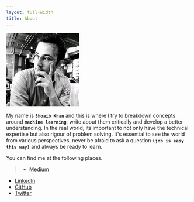 ```yaml
---
layout: full-width
title: About
---
```



<img src="about.jpg" alt="Italian Trulli">

My name is **`Shoaib Khan`** and this is where I try to breakdown concepts around **`machine learning`**, write about them critically and develop a better understanding. In the real world, its important to not only have the technical expertise but also rigour of problem solving. It's essential to see the world from various perspectives, never be afraid to ask a question **`(job is easy this way)`** and always be ready to learn.

You can find me at the following places.

>- [Medium](https://medium.com/@shoaibkhanz)
- [LinkedIn](https://www.linkedin.com/in/shoaibkhanz/)
- [GitHub](https://github.com/shoaibkhanz)
- [Twitter](https://twitter.com/shoaibkhanz)



